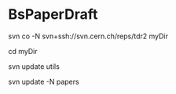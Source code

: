 # BsPaperDraft

svn co -N svn+ssh://svn.cern.ch/reps/tdr2 myDir

cd myDir

svn update utils

svn update -N papers

